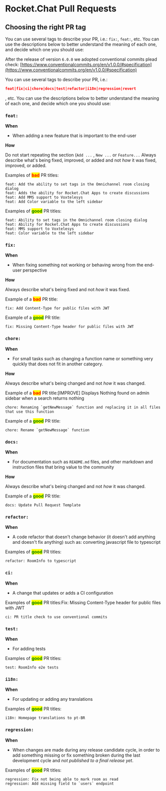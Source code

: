 # Rocket.Chat Pull Requests

## Choosing the right PR tag

You can use several tags to describe your PR, i.e.: `fix:`, `feat:`, etc. You can use the descriptions below to better understand the meaning of each one, and decide which one you should use:

After the release of version `6.0.0` we adopted conventional commits plead check: [https://www.conventionalcommits.org/en/v1.0.0/#specification](https://www.conventionalcommits.org/en/v1.0.0/#specification)

You can use several tags to describe your PR, i.e.:

```json
feat|fix|ci|chore|docs|test|refactor|i18n|regression|revert
```

, etc. You can use the descriptions below to better understand the meaning of each one, and decide which one you should use:

### `feat:`

**When**

* When adding a new feature that is important to the end-user

**How**

Do not start repeating the section (`Add ...` , `New ...` or `Feature...`  Always describe what's being fixed, improved, or added and not _how_ it was fixed, improved, or added.

Examples of <mark style="color:red;">**bad**</mark> PR titles:

```
feat: Add the ability to set tags in the Omnichannel room closing dialog
feat: Adds the ability for Rocket.Chat Apps to create discussions
feat: Add MMS support to Voxtelesys
feat: Add Color variable to the left sidebar
```

Examples of <mark style="color:green;">**good**</mark> PR titles:

```
feat: Ability to set tags in the Omnichannel room closing dialog
feat: Ability for Rocket.Chat Apps to create discussions
feat: MMS support to Voxtelesys
feat: Color variable to the left sidebar
```

### `fix:`

**When**

* When fixing something not working or behaving wrong from the end-user perspective

**How**

Always describe what's being fixed and not _how_ it was fixed.

Example of a <mark style="color:red;">**bad**</mark> PR title:

```
fix: Add Content-Type for public files with JWT
```

Example of a <mark style="color:green;">**good**</mark> PR title:

```
fix: Missing Content-Type header for public files with JWT
```

### `chore:`

**When**

* For small tasks such as changing a function name or something very quickly that does not fit in another category.

**How**

Always describe what's being changed and not _how_ it was changed.

Example of a <mark style="color:red;">**bad**</mark> PR title:\[IMPROVE] Displays Nothing found on admin sidebar when a search returns nothing

```
chore: Renaming `getNewMessage` function and replacing it in all files that use this function
```

Example of a <mark style="color:green;">**good**</mark> PR title:

```
chore: Rename `getNewMessage` function
```

### `docs:`

**When**

* For documentation such as `README.md` files, and other markdown and instruction files that bring value to the community

**How**

Always describe what's being changed and not _how_ it was changed.

Example of a <mark style="color:green;">**good**</mark> PR title:

```
docs: Update Pull Request Template
```

### `refactor:`

**When**

* A code refactor that doesn't change behavior (it doesn't add anything and doesn't fix anything) such as: converting javascript file to typescript

Examples of <mark style="color:green;">**good**</mark> PR titles:

```
refactor: RoomInfo to typescript
```

### `ci:`

**When**

* A change that updates or adds a CI configuration

Examples of <mark style="color:green;">**good**</mark> PR titles:Fix: Missing Content-Type header for public files with JWT

```
ci: PR title check to use conventional commits
```

### `test:`

**When**

* For adding tests

Examples of <mark style="color:green;">**good**</mark> PR titles:

```
test: RoomInfo e2e tests
```

### `i18n:`

**When**

* For updating or adding any translations

Examples of <mark style="color:green;">**good**</mark> PR titles:

```
i18n: Homepage translations to pt-BR
```

### `regression:`

**When**

* When changes are made during any release candidate cycle, in order to add something missing or fix something broken during the last development cycle and _not published to a final release yet_.

Examples of <mark style="color:green;">**good**</mark> PR titles:

```
regression: Fix not being able to mark room as read 
regression: Add missing field to `users` endpoint
```
